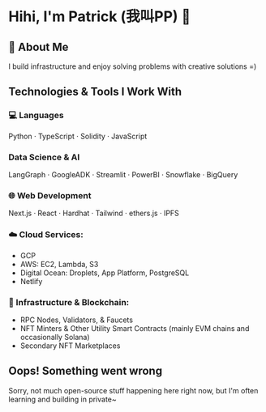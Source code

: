 # Hihi, I'm Patrick (我叫PP) 👋

## 📝 About Me

I build infrastructure and enjoy solving problems with creative solutions =)

## Technologies & Tools I Work With

### 💻 Languages
Python · TypeScript · Solidity · JavaScript

### Data Science & AI
LangGraph · GoogleADK · Streamlit · PowerBI · Snowflake · BigQuery

### 🌐 Web Development
Next.js · React · Hardhat · Tailwind · ethers.js · IPFS

### ☁️ Cloud Services:
- GCP
- AWS: EC2, Lambda, S3
- Digital Ocean: Droplets, App Platform, PostgreSQL
- Netlify

### 🔧 Infrastructure & Blockchain:
- RPC Nodes, Validators, & Faucets
- NFT Minters & Other Utility Smart Contracts (mainly EVM chains and occasionally Solana)
- Secondary NFT Marketplaces 

## Oops! Something went wrong

Sorry, not much open-source stuff happening here right now, but I'm often learning and building in private~
